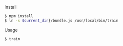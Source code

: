 Install
```sh
$ npm install
$ ln -s $current_dir}/bundle.js /usr/local/bin/train
```

Usage
```sh
$ train
```
